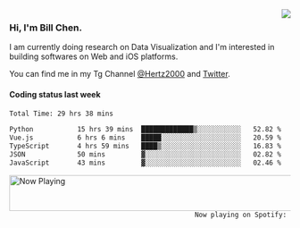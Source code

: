 <img  align="right" src="https://github-readme-stats.vercel.app/api?username=BillChen2k&show_icons=false&count_private=true&hide_title=true">

### Hi, I'm Bill Chen.

I am currently doing research on Data Visualization and I'm interested in building softwares on Web and iOS platforms.

You can find me in my Tg Channel [@Hertz2000](https://t.me/Hertz2000) and [Twitter](https://twitter.com/billchen2k).

#### Coding status last week

<!--START_SECTION:waka-->

```txt
Total Time: 29 hrs 38 mins

Python           15 hrs 39 mins  █████████████▒░░░░░░░░░░░   52.82 %
Vue.js           6 hrs 6 mins    █████░░░░░░░░░░░░░░░░░░░░   20.59 %
TypeScript       4 hrs 59 mins   ████▒░░░░░░░░░░░░░░░░░░░░   16.83 %
JSON             50 mins         ▓░░░░░░░░░░░░░░░░░░░░░░░░   02.82 %
JavaScript       43 mins         ▓░░░░░░░░░░░░░░░░░░░░░░░░   02.46 %
```

<!--END_SECTION:waka-->


<div>
<a href="https://spotify-now-playing.billchen2k.vercel.app/now-playing?open">
   <img align="right" src="https://spotify-now-playing.billchen2k.vercel.app/now-playing" width="540" height="64" alt="Now Playing">
</a>
</div>

<div>
<p align="right"><code>Now playing on Spotify: </code></p>
</div>

<!--
**BillChen2K/BillChen2K** is a ✨ _special_ ✨ repository because its `README.md` (this file) appears on your GitHub profile.

Here are some ideas to get you started:

- 🔭 I’m currently working on ...
- 🌱 I’m currently learning ...
- 👯 I’m looking to collaborate on ...
- 🤔 I’m looking for help with ...
- 💬 Ask me about ...
- 📫 How to reach me: ...
- 😄 Pronouns: ...
- ⚡ Fun fact: ...
-->
